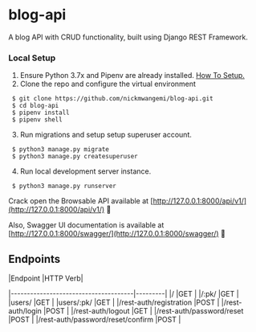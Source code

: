 # blog-api

A blog API with CRUD functionality, built using Django REST Framework.

### Local Setup

1. Ensure Python 3.7x and Pipenv are already installed. [How To Setup.](https://djangoforbeginners.com/initial-setup/)
2. Clone the repo and configure the virtual environment

```
 $ git clone https://github.com/nickmwangemi/blog-api.git
 $ cd blog-api
 $ pipenv install
 $ pipenv shell
```

3. Run migrations and setup setup superuser account.

```
 $ python3 manage.py migrate
 $ python3 manage.py createsuperuser
```

4. Run local development server instance.

```
 $ python3 manage.py runserver
```

Crack open the Browsable API available at [http://127.0.0.1:8000/api/v1/](http://127.0.0.1:8000/api/v1/) 🚀

Also, Swagger UI documentation is available at [http://127.0.0.1:8000/swagger/](http://127.0.0.1:8000/swagger/) 🚀

## Endpoints

|Endpoint |HTTP Verb|

|--------------------------------------|---------|
|/ |GET |
|/:pk/ |GET |
|users/ |GET |
|users/:pk/ |GET |
|/rest-auth/registration |POST |
|/rest-auth/login |POST |
|/rest-auth/logout |GET |
|/rest-auth/password/reset |POST |
|/rest-auth/password/reset/confirm |POST |
